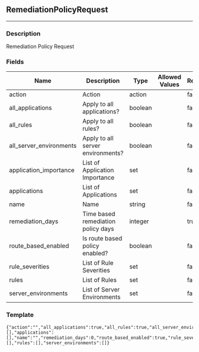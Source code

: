 ## RemediationPolicyRequest
---
### Description
Remediation Policy Request
### Fields
| Name | Description | Type | Allowed Values | Required |
| ---- | ----------- | ---- | -------------- | -------- |
| action | Action | action |  | false |
| all_applications | Apply to all applications? | boolean |  | false |
| all_rules | Apply to all rules? | boolean |  | false |
| all_server_environments | Apply to all server environments? | boolean |  | false |
| application_importance | List of Application Importance | set |  | false |
| applications | List of Applications | set |  | false |
| name | Name | string |  | false |
| remediation_days | Time based remediation policy days | integer |  | true |
| route_based_enabled | Is route based policy enabled? | boolean |  | false |
| rule_severities | List of Rule Severities | set |  | false |
| rules | List of Rules | set |  | false |
| server_environments | List of Server Environments | set |  | false |
### Template
```
{"action":"","all_applications":true,"all_rules":true,"all_server_environments":true,"application_importance":[],"applications":[],"name":"","remediation_days":0,"route_based_enabled":true,"rule_severities":[],"rules":[],"server_environments":[]}
```
